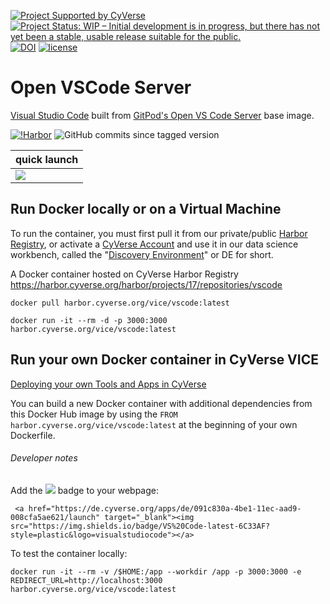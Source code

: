  [![Project Supported by CyVerse](https://img.shields.io/badge/Supported%20by-CyVerse-blue.svg)](https://learning.cyverse.org/projects/vice/en/latest/) [![Project Status: WIP – Initial development is in progress, but there has not yet been a stable, usable release suitable for the public.](https://www.repostatus.org/badges/latest/wip.svg)](https://www.repostatus.org/#wip) [![DOI](https://zenodo.org/badge/DOI/10.5281/zenodo.3246932.svg)](https://doi.org/10.5281/zenodo.3246932) [![license](https://img.shields.io/badge/license-MIT-yellow.svg)](https://opensource.org/licenses/MIT)  

 # Open VSCode Server

[Visual Studio Code](https://github.com/microsoft/vscode) built from [GitPod's Open VS Code Server](https://hub.docker.com/r/gitpod/openvscode-server) base image.

[![!Harbor](https://github.com/cyverse-vice/vscode/actions/workflows/harbor.yml/badge.svg)](https://github.com/cyverse-vice/vscode/actions) ![GitHub commits since tagged version](https://img.shields.io/github/commits-since/cyverse-vice/vscode/latest/main?style=flat-square) 


| quick launch |
| ------------ |
| <a href="https://de.cyverse.org/apps/de/091c830a-4be1-11ec-aad9-008cfa5ae621/launch" target="_blank"><img src="https://img.shields.io/badge/VS%20Code-latest-6C33AF?style=plastic&logo=visualstudiocode"></a> |

## Run Docker locally or on a Virtual Machine

To run the container, you must first pull it from our private/public [Harbor Registry](https://harbor.cyverse.org/harbor/projects), or activate a [CyVerse Account](https://user.cyverse.org/services/mine) and use it in our data science workbench, called the "[Discovery Environment](https://de.cyverse.org/apps/de/091c830a-4be1-11ec-aad9-008cfa5ae621/launch)" or DE for short.

A Docker container hosted on CyVerse Harbor Registry <https://harbor.cyverse.org/harbor/projects/17/repositories/vscode>

```
docker pull harbor.cyverse.org/vice/vscode:latest
```

```
docker run -it --rm -d -p 3000:3000 harbor.cyverse.org/vice/vscode:latest
```

## Run your own Docker container in CyVerse VICE

[Deploying your own Tools and Apps in CyVerse](https://learning.cyverse.org/vice/about/)

You can build a new Docker container with additional dependencies from this Docker Hub image by using the `FROM harbor.cyverse.org/vice/vscode:latest` at the beginning of your own Dockerfile.

###### Developer notes

Add the <a href="https://de.cyverse.org/apps/de/091c830a-4be1-11ec-aad9-008cfa5ae621/launch" target="_blank"><img src="https://img.shields.io/badge/VS%20Code-latest-6C33AF?style=plastic&logo=visualstudiocode"></a> badge to your webpage: 
```
 <a href="https://de.cyverse.org/apps/de/091c830a-4be1-11ec-aad9-008cfa5ae621/launch" target="_blank"><img src="https://img.shields.io/badge/VS%20Code-latest-6C33AF?style=plastic&logo=visualstudiocode"></a>
```

To test the container locally:

```
docker run -it --rm -v /$HOME:/app --workdir /app -p 3000:3000 -e REDIRECT_URL=http://localhost:3000 harbor.cyverse.org/vice/vscode:latest
```
